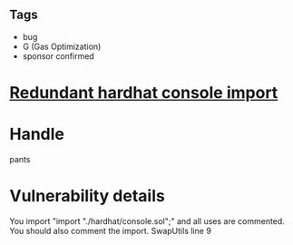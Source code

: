 ## Tags

- bug
- G (Gas Optimization)
- sponsor confirmed

# [Redundant hardhat console import ](https://github.com/code-423n4/2021-11-bootfinance-findings/issues/173) 

# Handle

pants


# Vulnerability details

You import "import "./hardhat/console.sol";" and all uses are commented.
You should also comment the import.
SwapUtils line 9

